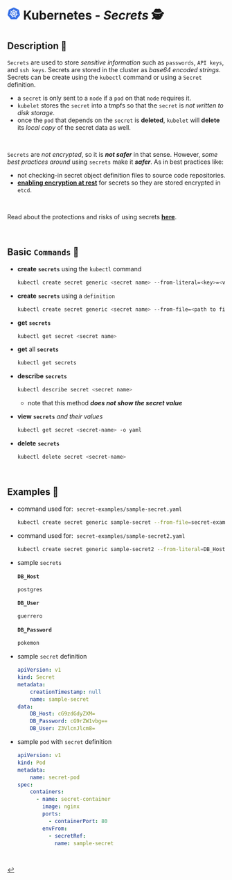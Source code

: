# <img src="../../assets/img/k8s.png" width="30px"> **Kubernetes** - ***Secrets*** 🕵️

## **Description** 👀

`Secrets` are used to store *sensitive information* such as `passwords`, `API keys`, and `ssh keys`. Secrets are stored in the cluster as *base64 encoded strings*. Secrets can be create using the `kubectl` command or using a `Secret` definition.

* a `secret` is only sent to a `node` if a `pod` on that `node` requires it.
* `kubelet` stores the `secret` into a tmpfs so that the `secret` is *not written to disk storage*.
* once the `pod` that depends on the `secret` is **deleted**, `kubelet` will **delete** its *local copy* of the secret data as well.

<br>

`Secrets` are *not encrypted*, so it is ***not safer*** in that sense. However, s*ome best practices around* using `secrets` make it ***safer***. As in best practices like:
* not checking-in secret object definition files to source code repositories.
* **[enabling encryption at rest](https://kubernetes.io/docs/tasks/administer-cluster/encrypt-data/)** for secrets so they are stored encrypted in `etcd`.

<br>

Read about the protections and risks of using secrets **[here](https://kubernetes.io/docs/concepts/configuration/secret/#protections)**.

<br>

## **Basic** `Commands` 📝

* **create** **`secrets`** using the `kubectl` command

    ```bash
    kubectl create secret generic <secret name> --from-literal=<key>=<value>
    ```

* **create** **`secrets`** using a `definition`

    ```bash
    kubectl create secret generic <secret name> --from-file=<path to file>
    ```

* **get** **`secrets`**

    ```bash
    kubectl get secret <secret name>
    ```

* **get** all **`secrets`**

    ```bash
    kubectl get secrets
    ```

* **describe** **`secrets`**

    ```bash
    kubectl describe secret <secret name>
    ```

  * note that this method ***does not show the secret value***


* **view** **`secrets`** *and their values*

    ```bash
    kubectl get secret <secret-name> -o yaml
    ```

* **delete** **`secrets`**

    ```bash
    kubectl delete secret <secret-name>
    ```

<br>

## **Examples** 🧩

* command used for:&nbsp; `secret-examples/sample-secret.yaml`

    ```bash
    kubectl create secret generic sample-secret --from-file=secret-examples/DB_Host --from-file=secret-examples/DB_User --from-file=secret-examples/DB_Password 
    ```

* command used for:&nbsp; `secret-examples/sample-secret2.yaml`

    ```bash
    kubectl create secret generic sample-secret2 --from-literal=DB_Host=postgres --from-literal=DB_User=guerrero --from-literal=DB_Password=pokemon
    ```

* sample `secrets`

    **`DB_Host`**

    ```bash
    postgres
    ```

    **`DB_User`**

    ```bash
    guerrero
    ```

    **`DB_Password`**

    ```bash
    pokemon
    ```

* sample `secret` definition

    ```yaml
    apiVersion: v1
    kind: Secret
    metadata:
        creationTimestamp: null
        name: sample-secret
    data:
        DB_Host: cG9zdGdyZXM=
        DB_Password: cG9rZW1vbg==
        DB_User: Z3VlcnJlcm8=
    ```

* sample `pod` with `secret` definition

    ```yaml
    apiVersion: v1
    kind: Pod
    metadata:
        name: secret-pod
    spec:
        containers:
          - name: secret-container
            image: nginx
            ports:
              - containerPort: 80
            envFrom:
              - secretRef:
                name: sample-secret
    ```

<br>

[↩️](../README.md)
